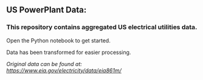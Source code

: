 ## US PowerPlant Data:

### This repository contains aggregated US electrical utilities data.

Open the Python notebook to get started.

Data has been transformed for easier processing. 


*Original data can be found at: https://www.eia.gov/electricity/data/eia861m/*
